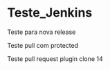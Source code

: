 # Teste_Jenkins

Teste para nova release

Teste pull com protected

Teste pull request plugin clone 14

